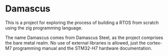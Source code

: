 # Damascus

This is a project for exploring the process of building a RTOS from scratch using the zig programming language.

The name Damascus comes from Damascus Steel, as the project comprises the bare metal realm.
No use of external libraries is allowed, just the cortex-M7 programming manual and the STM32-H7 hardware documentation.
